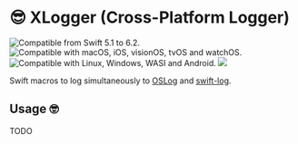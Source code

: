 # 😎 XLogger (Cross-Platform Logger)

<picture><img alt="Compatible from Swift 5.1 to 6.2." src="https://img.shields.io/badge/Swift-6.2--6.0_%7C_5.10--5.1-blue"></picture>
<picture><img alt="Compatible with macOS, iOS, visionOS, tvOS and watchOS." src="https://img.shields.io/badge/Platforms-macOS_%7C_iOS_%7C_visionOS_%7C_tvOS_%7C_watchOS-blue"></picture>
<picture><img alt="Compatible with Linux, Windows, WASI and Android." src="https://img.shields.io/badge/Platforms-Linux_%7C_Windows_%7C_WASI_%7C_Android-blue"></picture>
[![](<https://img.shields.io/github/v/release/xcode-actions/swift-xlogger>)](<https://github.com/xcode-actions/swift-xlogger/releases>)

Swift macros to log simultaneously to [OSLog](<https://developer.apple.com/documentation/oslog>) and [swift-log](<https://github.com/apple/swift-log>).

## Usage 🤓
TODO
